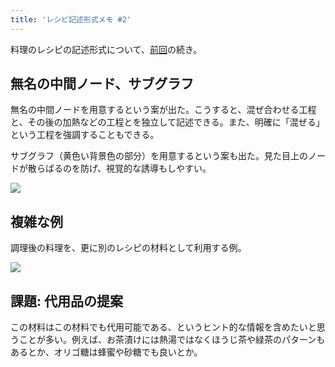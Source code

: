 ```yaml
---
title: 'レシピ記述形式メモ #2'
---
```

料理のレシピの記述形式について、[前回](https://r7kamura.com/articles/2022-05-13-mermaid-recipe-memo)の続き。

無名の中間ノード、サブグラフ
--------------

無名の中間ノードを用意するという案が出た。こうすると、混ぜ合わせる工程と、その後の加熱などの工程とを独立して記述できる。また、明確に「混ぜる」という工程を強調することもできる。

サブグラフ（黄色い背景色の部分）を用意するという案も出た。見た目上のノードが散らばるのを防げ、視覚的な誘導もしやすい。

![](https://lh3.googleusercontent.com/docs/ADP-6oFRKm3AyClRpvcmjmF2KsEZW_FH0N-gUHegCVDUg3o2cpjgslFxpT0Rqj-lluhg3VkbMKzn-agQjmtuj5wbgQu2urxKLvz6j47M5-wBsZZT8SQu-8rMhWGCu_X-pAus2xgj5s2C98te4LsIgGG0GhWwDlv7c0Nzw9nfAfItnWYiP9WJr9I9nBt8ztzMS6v3zQnGs8nhBLUMVk9V-Lvzu-uKAQU9HBBG8_HcNjN9F0cDU4SwRs3OqXlsILE1XBH1F6-V8d8nKV7SkHFJCvNTNFzxZPjxkhnvil5PBnOhvtQKsZU0DH3jyKlbTLxzNv4gLR04yghAq-_8oO0_CsSEY7Np3ySm3xNf9ncNRi0PlHnG82Xl3jG2D0imBIX4Msnb-W21Yl0KG3wv_YrmecIMoUwsTIKHXPmh3xFdCuxK-c7VWHE-6SX6mJiI23BV32js-zFf_7GhMdpSzMJ3TPLlITGcRBDVWc-29ilekiatq0GZ7YXRAKcBGxTyAa2rL2DCJvPARZqLPg9dAR-_Fzf9mKMfgqGd7W_v8iOqzNDUxpJd5Ef02dVfShg-n9vmjxD5JOgijxnEBV2Bauj2idlnofImdUorVuJEhKRJIfHkG6YWKojnK0I80iPAUwPE_VklMRQxtzLmCOPq8S6PnhRbDXtbmBW8Uexrlmg7vKbQRo2R8bSQ0kLKMQRr6jEEsYsXsszQYiGHdXEzr_o0OO3jNNqx1d5ASWxSpHqsTdVb-3jxULwuAvsv-Mw9BRew_4A5Y6bd25fXHdj-fI6uBTB4Z5h0hxGIo4vN9YvDUQSYPkQAHiThP0nZnpmGPTFGc8l3rZgJR4m_oFCW6_FUTxz8EZgdduRNQMLh4oeTYaxCdUaFvVlS0QGqDkBokRmAnKNqZ30ig3AaLdV1Nv-XYDsa-EeIggaJSg5vwsIt3wqw02vwfu0TNMAxzlqDzMWTfml2eDY2Jqn2cM1aBw-n8tdaeFJMoCJVZ4LQ-bcxkGhODHjluL9K4wdD5QhrLCFBChT85Z-BLmxFc9CX61m4n7GYBzVpUQtn1wVlXfmrhubcLy_yqwA1T7PHm8OHIFJ24WEZScRUr_xQtNQ7oGImeMKwv0REBWAVQYiQiagxtFZKlpRrCmImNrNJlmsyRCLcaYTLLxSM6QXcQ55T0G6AEBpFKSJiTp6DINZz2l9as6X09r49LQFkSSKbWDAc8VpelW1LErZ0ZdsWXahwkIqCXv2JOh47Js6N_lSK8NqJ1oW6BrsxQJeY)

複雑な例
----

調理後の料理を、更に別のレシピの材料として利用する例。

![](https://lh3.googleusercontent.com/docs/ADP-6oGnSGEUev_XaZETZ3dVHq82okmQBjDvxLAj4DHRe6W5MUUq1-hf3NmsM8Xkw2Spnf4OhJno8bS7AOSCva68Y6Giuz3xpSuBXFowl-61OZG6EUTAn1VDZ64V_SQkl_59k9vD3bbSEEAqvLFYq2xsrhV5oF3-DEjhAJ6uAkx8F_V6enfiwiWbEYAW9dk5oLDVa4XLrRF735gnZz0R6ddum0dzhyVMHV5OEDWgpX6m2Zr_5vdvk6Qgt5uRIotKYzDXVSAxX_eXyCx-0v_L5WEVuqQRHKX-pmBAqNtv0Xjjrnya7M7OiBTJwIkOIfKgFpjlvynGrRoqoxT-KQtcSubnITEYt0gZSt2-SFnbELjvqf0rt_UCeBDXcljZsuSQn8j3B6DqTVP_VFR4HwfbsSgBHxrHy2WpV73hiGCbNcbPcpxxzq7HwbbyOJnMl921PNEfU90WzPH6GRZSZUhOvsC0GxMZ1ffT1vmUwP90RztWcpNqLppi8o2g4zK1RDdbttUPkeuWoI221KSInXb22UjhlnLTHuH6YVzndFgG8k4RC1IMBUpNaAgrJkeoopxrYVIlWjqhPb0rVILuauU9PlZI0nS1gnXqTQhbKLpIVoIU-6P_hYdf45cGLw9HfdFs0jte4lkkA-FHrPamS64mulC1kqFslwQQ0MlpWaYSbm5IjD5bsRmDC6yjscti3Mrgr5CS5orxBx3myVYIjAzYwJkq511MMH8qqF6BQ-gwCbtQhEpnLJtOFKcWHKP29Tk-es7vOSan026StGpFNOI7qjW1Lf9tah2s0exvNTNi9fGfNTUr6Q9cO6CvTlaObxviw0rBHBsftKeuSdMbaFQAPyu4zXV0wZUizGXKoeOO84nW2Lo38SrQg6R4aHcH58zzQIU0qyAUqeO1gJh3MTsiJw_c1xD0ysNUXGpxLkVVZXgG-DlHTCq9ykTEZbKF-JN34dJQBV-QgOXRpDfsTJYAnFiy1iGS87nOHtKj0IBFieIjQWiqkZnXhNOt-vzSWJ4ZXAYFy0t-37iuuTHTl0J58H21yuR9hWZxZTLO3lxfKVSDdob8yom2Zi8ZY3sJqOOWQrn8ajlZUTFwswbFauUBZe0nvuQTjMvu2esjU_ULvRZOhjnLgB6t0fWyXH3aHaGobzihegACL2fw51XHPQ8Fs1pdS32hpaqtyCLiNKAKXJMgG2TVZ2biI5JPXEtzR8KRNaoFeMft8FlyIpm5p2sShybDhUBBXeJABB4_WGFeq8Ggyo0CtnK2)

課題: 代用品の提案
----------

この材料はこの材料でも代用可能である、というヒント的な情報を含めたいと思うことが多い。例えば、お茶漬けには熱湯ではなくほうじ茶や緑茶のパターンもあるとか、オリゴ糖は蜂蜜や砂糖でも良いとか。
